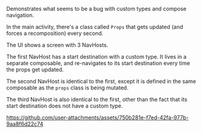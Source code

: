 Demonstrates what seems to be a bug with custom types and compose navigation.

In the main activity, there's a class called `Props` that gets updated (and forces a recomposition) every second.

The UI shows a screen with 3 NavHosts.

The first NavHost has a start destination with a custom type.
It lives in a separate composable, and re-navigates to its start destination every time the props get updated. 

The second NavHost is identical to the first, except it is defined in the same composable as the `props` class is being mutated.

The third NavHost is also identical to the first, other than the fact that its start destination does not have a custom type.

https://github.com/user-attachments/assets/750b281e-f7ed-42fa-977b-9aa8f6d22c74

